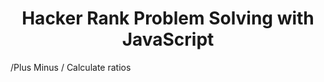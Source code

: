 <h1 align="center">Hacker Rank Problem Solving with JavaScript
</h1>
/Plus Minus
/ Calculate ratios
